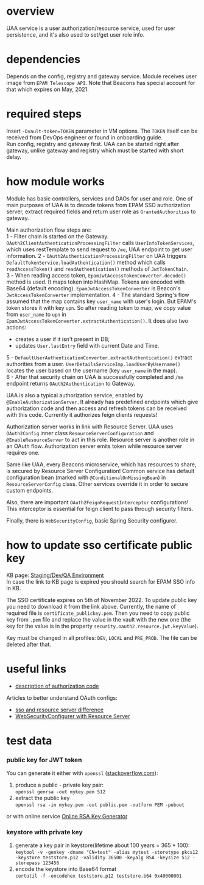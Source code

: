 # overview
UAA service is a user authorization/resource service, used for user persistence, and it's also used to set/get user role info.  

# dependencies
Depends on the config, registry and gateway service.
Module receives user image from `EPAM Telescope API`. Note that Beacons has special account for that which expires on May, 2021.

# required steps
Insert `-Dvault-token=TOKEN` parameter in VM options. The `TOKEN` itself can be received from DevOps engineer or found in onboarding guide.  
Run config, registry and gateway first. UAA can be started right after gateway, unlike gateway and registry which must
be started with short delay.

# how module works
Module has basic controllers, services and DAOs for user and role.
One of main purposes of UAA is to decode tokens from EPAM SSO authorization server, extract required fields and 
return user role as `GrantedAuthorities` to gateway.  

Main authorization flow steps are:  
1 - Filter chain is started on the Gateway. `OAuth2ClientAuthenticationProcessingFilter` calls `UserInfoTokenServices`, 
 which uses restTemplate to send request to `/me`, UAA endpoint to get user information. 
2 - `OAuth2AuthenticationProcessingFilter` on UAA triggers `DefaultTokenService.loadAuthentication()` method which calls
`readAccessToken()` and `readAuthentication()` methods of `JwtTokenChain`.  
3 - When reading access token, `EpamJwtAccessTokenConverter.decode()` method is used. It maps token into HashMap.
Tokens are encoded with Base64 (default encoding). `EpamJwtAccessTokenConverter` is Beacon's `JwtAccessTokenConverter` 
implementation. 
4 - The standard Spring's flow assumed that the map contains key `user_name` with user's login. But EPAM's token stores 
it with key `upn`. So after reading token to map, we copy value from `user_name` to `upn` in 
`EpamJwtAccessTokenConverter.extractAuthentication()`. It does also two actions:
- creates a user if it isn't present in DB;
- updates `User.lastEntry` field with current Date and Time.

5 - `DefaultUserAuthenticationConverter.extractAuthentication()` extract authorities from a user. 
`UserDetailsServiceImp.loadUserByUsername()` locates the user based on the username (key `user_name` in the map).  
6 - After that security chain on UAA is successfully completed and `/me` endpoint returns `OAuth2Authentication` to Gateway.  

UAA is also a typical authorization service, enabled by `@EnableAuthorizationServer`. It already has predefined 
endpoints which give authorization code and then access and refresh tokens can be received with this code. Currently it 
authorizes feign clients requests!

Authorization server works in link with Resource Server. UAA uses `OAuth2Config` inner class `ResourceServerConfiguration`
and `@EnableResourceServer` to act in this role. Resource server is another role in an OAuth flow. Authorization server 
emits token while resource server requires one.  

Same like UAA, every Beacons microservice, which has resources to share, is secured by Resource Server Configuration! 
Common service has default configuration bean (marked with `@ConditionalOnMissingBean`) in `ResourceServerConfig` class. 
Other services override it in order to secure custom endpoints.  

Also, there are important `OAuth2FeignRequestInterceptor` configurations! This interceptor is essential for feign client 
to pass through security filters.  

Finally, there is `WebSecurityConfig`, basic Spring Security configurer.

# how to update sso certificate public key
KB page: [Staging/Dev/QA Environment](https://kb.epam.com/pages/viewpage.action?pageId=512370492)  
In case the link to KB page is expired you should search for EPAM SSO info in KB.

The SSO certificate expires on 5th of November 2022. To update public key you need to download it from the link above. 
Currently, the name of required file is `certificate_publickey.pem`. Then you need to copy public key from `.pem` file 
and replace the value in the vault with the new one (the key for the value is in the property `security.oauth2.resource.jwt.keyValue`). 

Key must be changed in all profiles: `DEV`, `LOCAL` and `PRE_PROD`. The file can be deleted after that.

# useful links
 - [description of authorization code](https://developer.okta.com/blog/2018/04/10/oauth-authorization-code-grant-type)   

Articles to better understand OAuth configs:  
 - [sso and resource server difference](https://www.baeldung.com/spring-security-oauth2-enable-resource-server-vs-enable-oauth2-sso)  
 - [WebSecurityConfigurer with Resource Server](https://stackoverflow.com/questions/44234159/using-websecurityconfigureradapter-with-spring-oauth2-and-user-info-uri) 


# test data

### public key for JWT token
You can generate it either with `openssl` ([stackoverflow.com](https://stackoverflow.com/questions/5244129/use-rsa-private-key-to-generate-public-key)): 
1. produce a public - private key pair:  
`openssl genrsa -out mykey.pem 512`
2. extract the public key   
`openssl rsa -in mykey.pem -out public.pem -outform PEM -pubout`  

or with online service [Online RSA Key Generator](https://travistidwell.com/jsencrypt/demo/)

### keystore with private key
1. generate a key pair in keystore(lifetime about 100 years = 365 * 100):    
`keytool -v -genkey -dname "CN=test" -alias mytest -storetype pkcs12 -keystore teststore.p12 -validity 36500 -keyalg RSA -keysize 512 -storepass 123456`  
2. encode the keystore into Base64 format  
`certutil -f -encodehex teststore.p12 teststore.b64 0x40000001` 
